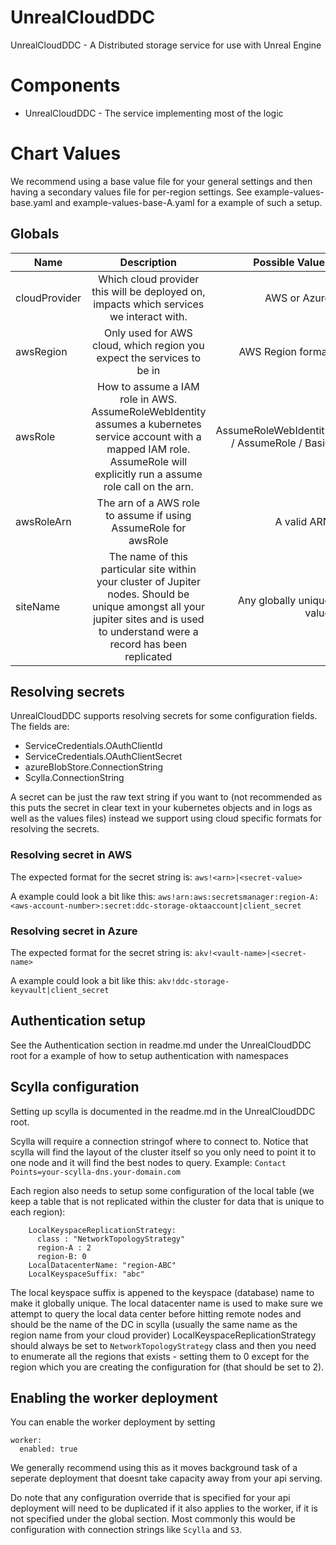 # UnrealCloudDDC

UnrealCloudDDC - A Distributed storage service for use with Unreal Engine

# Components 

* UnrealCloudDDC - The service implementing most of the logic

# Chart Values

We recommend using a base value file for your general settings and then having a secondary values file for per-region settings. See example-values-base.yaml and example-values-base-A.yaml for a example of such a setup.

## Globals

| Name | Description | Possible Values |
| ------------- |:-------------:| -----:|
| cloudProvider | Which cloud provider this will be deployed on, impacts which services we interact with. | AWS or Azure |
| awsRegion | Only used for AWS cloud, which region you expect the services to be in | AWS Region format |
| awsRole | How to assume a IAM role in AWS. AssumeRoleWebIdentity assumes a kubernetes service account with a mapped IAM role. AssumeRole will explicitly run a assume role call on the arn. | AssumeRoleWebIdentity / AssumeRole / Basic |
| awsRoleArn | The arn of a AWS role to assume if using AssumeRole for awsRole | A valid ARN | 
| siteName | The name of this particular site within your cluster of Jupiter nodes. Should be unique amongst all your jupiter sites and is used to understand were a record has been replicated | Any globally unique value |


## Resolving secrets

UnrealCloudDDC supports resolving secrets for some configuration fields. The fields are:
* ServiceCredentials.OAuthClientId
* ServiceCredentials.OAuthClientSecret
* azureBlobStore.ConnectionString
* Scylla.ConnectionString

A secret can be just the raw text string if you want to (not recommended as this puts the secret in clear text in your kubernetes objects and in logs as well as the values files) instead we support using cloud specific formats for resolving the secrets.

### Resolving secret in AWS

The expected format for the secret string is:
`aws!<arn>|<secret-value>`

A example could look a bit like this:
`aws!arn:aws:secretsmanager:region-A:<aws-account-number>:secret:ddc-storage-oktaaccount|client_secret`

### Resolving secret in Azure

The expected format for the secret string is:
`akv!<vault-name>|<secret-name>`

A example could look a bit like this:
`akv!ddc-storage-keyvault|client_secret`


## Authentication setup
See the Authentication section in readme.md under the UnrealCloudDDC root for a example of how to setup authentication with namespaces


## Scylla configuration

Setting up scylla is documented in the readme.md in the UnrealCloudDDC root.

Scylla will require a connection stringof where to connect to. Notice that scylla will find the layout of the cluster itself so you only need to point it to one node and it will find the best nodes to query. Example: `Contact Points=your-scylla-dns.your-domain.com`

Each region also needs to setup some configuration of the local table (we keep a table that is not replicated within the cluster for data that is unique to each region):

```
    LocalKeyspaceReplicationStrategy:
      class : "NetworkTopologyStrategy"
      region-A : 2
      region-B: 0
    LocalDatacenterName: "region-ABC"
    LocalKeyspaceSuffix: "abc"
```
The local keyspace suffix is appened to the keyspace (database) name to make it globally unique.
The local datacenter name is used to make sure we attempt to query the local data center before hitting remote nodes and should be the name of the DC in scylla (usually the same name as the region name from your cloud provider) 
LocalKeyspaceReplicationStrategy should always be set to `NetworkTopologyStrategy` class and then you need to enumerate all the regions that exists - setting them to 0 except for the region which you are creating the configuration for (that should be set to 2).

## Enabling the worker deployment
You can enable the worker deployment by setting
```
worker:
  enabled: true
```
We generally recommend using this as it moves background task of a seperate deployment that doesnt take capacity away from your api serving.

Do note that any configuration override that is specified for your api deployment will
need to be duplicated if it also applies to the worker, if it is not specified under the global section. Most commonly this would be configuration with connection strings like `Scylla` and `S3`.